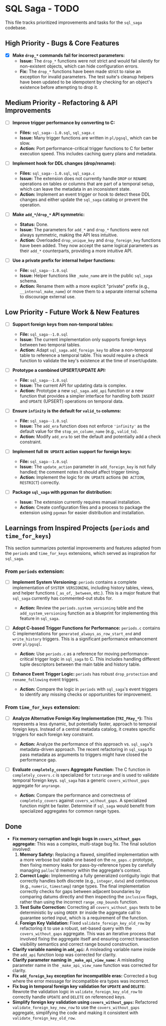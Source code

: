 # SQL Saga - TODO

This file tracks prioritized improvements and tasks for the `sql_saga` codebase.

## High Priority - Bugs & Core Features

- [x] **Make `drop_*` commands fail for incorrect parameters:**
  - **Issue:** The `drop_*` functions were not strict and would fail silently for non-existent objects, which can hide configuration errors.
  - **Fix:** The `drop_*` functions have been made strict to raise an exception for invalid parameters. The test suite's cleanup helpers have been updated to be idempotent by checking for an object's existence before attempting to drop it.

## Medium Priority - Refactoring & API Improvements

- [ ] **Improve trigger performance by converting to C:**
  - **Files:** `sql_saga--1.0.sql`, `sql_saga.c`
  - **Issue:** Many trigger functions are written in `pl/pgsql`, which can be slow.
  - **Action:** Port performance-critical trigger functions to C for better execution speed. This includes caching query plans and metadata.

- [ ] **Implement hook for DDL changes (drop/rename):**
  - **Files:** `sql_saga--1.0.sql`, `sql_saga.c`
  - **Issue:** The extension does not currently handle `DROP` or `RENAME` operations on tables or columns that are part of a temporal setup, which can leave the metadata in an inconsistent state.
  - **Action:** Implement an event trigger or hook to detect these DDL changes and either update the `sql_saga` catalog or prevent the operation.

- [ ] **Make `add_*`/`drop_*` API symmetric:**
  - **Status:** Done.
  - **Issue:** The parameters for `add_*` and `drop_*` functions were not always symmetric, making the API less intuitive.
  - **Action:** Overloaded `drop_unique_key` and `drop_foreign_key` functions have been added. They now accept the same logical parameters as their `add_*` counterparts, providing a more intuitive API.

- [ ] **Use a private prefix for internal helper functions:**
  - **File:** `sql_saga--1.0.sql`
  - **Issue:** Helper functions like `_make_name` are in the public `sql_saga` schema.
  - **Action:** Rename them with a more explicit "private" prefix (e.g., `__internal_make_name`) or move them to a separate internal schema to discourage external use.

## Low Priority - Future Work & New Features

- [ ] **Support foreign keys from non-temporal tables:**
  - **File:** `sql_saga--1.0.sql`
  - **Issue:** The current implementation only supports foreign keys between two temporal tables.
  - **Action:** Adapt `sql_saga.add_foreign_key` to allow a non-temporal table to reference a temporal table. This would require a check function to validate the key's existence at the time of insert/update.

- [ ] **Prototype a combined UPSERT/UPDATE API:**
  - **File:** `sql_saga--1.0.sql`
  - **Issue:** The current API for updating data is complex.
  - **Action:** Prototype a new `sql_saga.add_api` function or a new function that provides a simpler interface for handling both `INSERT` and `UPDATE` (UPSERT) operations on temporal data.

- [ ] **Ensure `infinity` is the default for `valid_to` columns:**
  - **File:** `sql_saga--1.0.sql`
  - **Issue:** The `add_era` function does not enforce `'infinity'` as the default value for the `stop_on_column_name` (e.g., `valid_to`).
  - **Action:** Modify `add_era` to set the default and potentially add a check constraint.

- [ ] **Implement full `ON UPDATE` action support for foreign keys:**
  - **File:** `sql_saga--1.0.sql`
  - **Issue:** The `update_action` parameter in `add_foreign_key` is not fully handled; the comment notes it should affect trigger timing.
  - **Action:** Implement the logic for `ON UPDATE` actions (`NO ACTION`, `RESTRICT`) correctly.

- [ ] **Package `sql_saga` with pgxman for distribution:**
  - **Issue:** The extension currently requires manual installation.
  - **Action:** Create configuration files and a process to package the extension using `pgxman` for easier distribution and installation.

## Learnings from Inspired Projects (`periods` and `time_for_keys`)

This section summarizes potential improvements and features adapted from the `periods` and `time_for_keys` extensions, which served as inspiration for `sql_saga`.

### From `periods` extension:

- [ ] **Implement System Versioning:** `periods` contains a complete implementation of `SYSTEM VERSIONING`, including history tables, views, and helper functions (`_as_of`, `_between`, etc.). This is a major feature that `sql_saga` currently has commented-out stubs for.
  - **Action:** Review the `periods.system_versioning` table and the `add_system_versioning` function as a blueprint for implementing this feature in `sql_saga`.

- [ ] **Adopt C-based Trigger Functions for Performance:** `periods.c` contains C implementations for `generated_always_as_row_start_end` and `write_history` triggers. This is a significant performance enhancement over `pl/pgsql`.
  - **Action:** Use `periods.c` as a reference for moving performance-critical trigger logic in `sql_saga` to C. This includes handling different tuple descriptors between the main table and history table.

- [ ] **Enhance Event Trigger Logic:** `periods` has robust `drop_protection` and `rename_following` event triggers.
  - **Action:** Compare the logic in `periods` with `sql_saga`'s event triggers to identify any missing checks or opportunities for improvement.

### From `time_for_keys` extension:

- [ ] **Analyze Alternative Foreign Key Implementation (`TRI_FKey_*`):** This represents a less dynamic, but potentially faster, approach to temporal foreign keys. Instead of a central metadata catalog, it creates specific triggers for each foreign key constraint.
  - **Action:** Analyze the performance of this approach vs. `sql_saga`'s metadata-driven approach. The recent refactoring in `sql_saga` to pass metadata as arguments to triggers might have closed the performance gap.

- [ ] **Evaluate `completely_covers` Aggregate Function:** The C function in `completely_covers.c` is specialized for `tstzrange` and is used to validate temporal foreign keys. `sql_saga` has a generic `covers_without_gaps` aggregate for `anyrange`.
  - **Action:** Compare the performance and correctness of `completely_covers` against `covers_without_gaps`. A specialized function might be faster. Determine if `sql_saga` would benefit from specialized aggregates for common range types.


## Done

- **Fix memory corruption and logic bugs in `covers_without_gaps` aggregate:** This was a complex, multi-stage bug fix. The final solution involved:
    1.  **Memory Safety:** Replacing a flawed, simplified implementation with a more verbose but stable one based on the `no_gaps.c` prototype, then fixing memory leaks for pass-by-reference types by carefully managing `palloc`'d memory within the aggregate's context.
    2.  **Correct Logic:** Implementing a fully generalized contiguity logic that correctly handles both discrete (e.g., `integer`, `date`) and continuous (e.g., `numeric`, `timestamp`) range types. The final implementation correctly checks for gaps between adjacent boundaries by comparing datums directly and then inspecting the `inclusive` flags, rather than using the incorrect `range_cmp_bounds` function.
    3.  **Test Suite Correction:** Correcting all `covers_without_gaps` tests to be deterministic by using `ORDER BY` inside the aggregate call to guarantee sorted input, which is a requirement of the function.
    4.  **Foreign Key Validation:** Fixed `validate_foreign_key_old_row` by refactoring it to use a robust, set-based query with the `covers_without_gaps` aggregate. This was an iterative process that involved fixing the aggregate itself and ensuring correct transaction visibility semantics and correct range bound construction.
- **Clarify variable naming in `add_api`:** A misleading variable name inside the `add_api` function loop was corrected for clarity.
- **Clarify parameter naming in `_make_api_view_name`:** A misleading parameter name in the `_make_api_view_name` function was corrected for clarity.
- **Fix `add_foreign_key` exception for incompatible eras:** Corrected a bug where the error message for incompatible era types was incorrect.
- **Fix bug in temporal foreign key validation for `UPDATE` and `DELETE`:** Rewrote the validation logic in `validate_foreign_key_old_row` to correctly handle `UPDATE` and `DELETE` on referenced keys.
- **Simplify foreign key validation using `covers_without_gaps`:** Refactored `validate_foreign_key_new_row` to use the `covers_without_gaps` aggregate, simplifying the code and making it consistent with `validate_foreign_key_old_row`.
